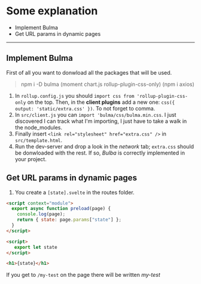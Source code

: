 # Some explanation

- Implement Bulma
- Get URL params in dynamic pages

---

## Implement Bulma

First of all you want to donwload all the packages that will be used.

> npm i -D bulma (moment chart.js rollup-plugin-css-only)
> (npm i axios)

1. In `rollup.config.js` you should `import css from 'rollup-plugin-css-only` on the top. Then, in the **client plugins** add a new one: `css({ output: 'static/extra.css' })`. To not forget to comma.
1. In `src/client.js` you can `import 'bulma/css/bulma.min.css`. I just discovered I can track what I'm importing, I just have to take a walk in the node_modules.
1. Finally insert `<link rel="stylesheet" href="extra.css" />` in `src/template.html`.
1. Run the dev-server and drop a look in the _network_ tab; `extra.css` should be donwloaded with the rest. If so, _Bulba_ is correctly implemented in your project.

## Get URL params in dynamic pages

1. You create a `[state].svelte` in the routes folder.

```html
<script context="module">
  export async function preload(page) {
    console.log(page);
    return { state: page.params["state"] };
  }
</script>

<script>
   export let state
</script>

<h1>{state}</h1>
```

If you get to `/my-test` on the page there will be written *my-test*
